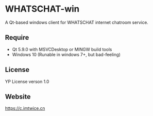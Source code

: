 # WHATSCHAT-win
A Qt-based windows client for WHATSCHAT internet chatroom service.

## Require
- Qt 5.9.0 with MSVCDesktop or MINGW build tools
- Windows 10 (Runable in windows 7+, but bad-feeling)

## License
YP License verson 1.0

## Website
https://c.imtwice.cn
